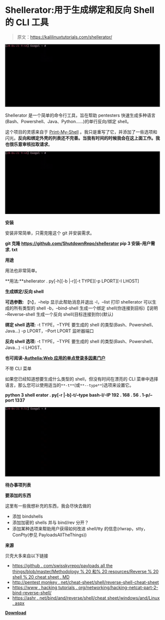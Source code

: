 # Shellerator:用于生成绑定和反向 Shell 的 CLI 工具

> 原文：<https://kalilinuxtutorials.com/shellerator/>

[![Shellerator : CLI Tool For The Generation Of Bind & Reverse Shell](img/ed602b99a748e98a73c5eb2eb0b35e4e.png "Shellerator : CLI Tool For The Generation Of Bind & Reverse Shell")](https://1.bp.blogspot.com/-dxrUGSVOgrQ/XrgX2YZqieI/AAAAAAAAGRA/HAoJmfGMDZsbujnkMoLZzPqubJ6zydzagCLcBGAsYHQ/s1600/CLI.gif)

Shellerator 是一个简单的命令行工具，旨在帮助 pentesters 快速生成多种语言(Bash、Powershell、Java、Python……)的单行反向/绑定 shell。

这个项目的灵感来自于 [Print-My-Shell](https://github.com/sameera-madushan/Print-My-Shell/) 。我只是重写了它，并添加了一些选项和闪光。**反向和绑定外壳的列表还不完善。当我有时间的时候我会在这上面工作。我也很乐意审核拉取请求**。

![Shellerator : CLI Tool For The Generation Of Bind & Reverse Shell](img/ed602b99a748e98a73c5eb2eb0b35e4e.png "Shellerator : CLI Tool For The Generation Of Bind & Reverse Shell")

**安装**

安装非常简单，只需克隆这个 git 并安装需求。

**git 克隆 https://github.com/ShutdownRepo/shellerator
pip 3 安装–用户需求. txt**

**用途**

用法也非常简单。

**用法:**shellerator . py[-h][-b |-r][-t TYPE][-p LPORT][-I LHOST]

**生成绑定/反向 shell**

**可选参数:**
【h】，–help 显示此帮助消息并退出
-l，–list 打印 shellerator 可以生成的所有类型的 shell
-b，–bind-shell 生成一个绑定 shell(你连接到目标)【说明 –Reverse-shell 生成一个反向 shell(目标连接到你)(默认)

**绑定 shell 选项:**
-t TYPE，–TYPE 要生成的 shell 的类型(Bash、Powershell、Java…)
-p LPORT，–Port LPORT 监听器端口

**反向 shell 选项:**
-t TYPE，–TYPE 要生成的 shell 的类型(Bash、Powershell、Java…)
-i LHOST、

**也可阅读-[Authelia:Web 应用的单点登录多因素门户](https://kalilinuxtutorials.com/authelia/)**

不带 CLI 菜单

如果您已经知道想要生成什么类型的 shell，但没有时间在漂亮的 CLI 菜单中选择语言，那么您可以使用适当的`**-t**`(或`**--type**`)选项来设置它。

**python 3 shell erator . py[-r |-b]-t/–type bash-I/–IP 192 . 168 . 56 . 1-p/–port 1337**

![](img/07ca8638921f7440e1c932d070ad8a32.png)

**待办事项列表**

**要添加的东西**

这里有一些我想补充的东西，我会尽快去做的

*   添加 bindshells
*   添加加密的 shells 并与 bind/rev 分开？
*   添加某种选项来帮助用户获得如何改进 shell/tty 的信息(rlwrap，stty，ConPty(参见 PayloadsAllTheThings))

**来源**

贝壳大多来自以下链接

*   [https://github . com/swisskyrepo/payloads all the things/blob/master/Methodology % 20 和% 20 resources/Reverse % 20 shell % 20 cheat sheet . MD](https://github.com/swisskyrepo/PayloadsAllTheThings/blob/master/Methodology%20and%20Resources/Reverse%20Shell%20Cheatsheet.md)
*   [http://pentest monkey . net/cheat-sheet/shell/reverse-shell-cheat-sheet](http://pentestmonkey.net/cheat-sheet/shells/reverse-shell-cheat-sheet)
*   [https://www . hacking tutorials . org/networking/hacking-netcat-part-2-bind-reverse-shell/](https://www.hackingtutorials.org/networking/hacking-netcat-part-2-bind-reverse-shells/)
*   [https://ashr . net/bind/and/reverse/shell/cheat sheet/windows/and/Linux . aspx](https://ashr.net/bind/and/reverse/shell/cheatsheet/windows/and/linux.aspx)

[**Download**](https://github.com/ShutdownRepo/shellerator)